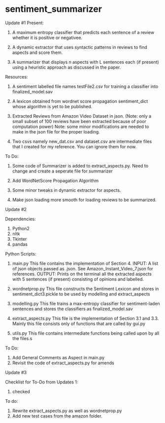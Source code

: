 # sentiment_summarizer


Update #1
Present:

1. A maximum entropy classifier that predicts each sentence of a review whether it is positive or negativee.

2. A dynamic extractor that uses syntactic patterns in reviews to find aspects and score them.

3. A summarizer that displays n aspects with L sentences each (if present) using a heuristic approach as discussed in the paper.


Resources:

1. A sentiment labelled file names testFile2.csv for training a classifier into finalized_model.sav

2. A lexicon obtained from wordnet score propagation sentiment_dict whose algorithm is yet to be published.

3. Extracted Reviews from Amazon Video Dataset in json. (Note: only a small subset of 100 reviews have been extracted because of poor computation power)
Note: some minor modifications are needed to make in the json file for the proper loading.

4. Two csvs namely new_dat.csv and dataset.csv are intermediate files that I created for my reference. You can ignore them for now.


To Do:

1. Some code of Summarizer is added to extract_aspects.py. Need to change and create a seperate file for summarizer

2. Add WordNetScore Propagation Algorithm

3. Some minor tweaks in dynamic extractor for aspects.

4. Make json loading more smooth for loading reviews to be summarized.


Update #2

Dependencies:
1. Python2
2. nltk
3. Tkinter
4. pandas

Python Scripts:

1. main.py
	This file contains the implementation of Section 4.
	INPUT: A list of json objects passed as .json. See Amazon_Instant_Video_7.json for references.
	OUTPUT: Prints on the terminal all the extracted aspects with 5 sentences (if present) consisting of opinions and labelled.

2. wordnetprop.py
	This file constructs the Sentiment Lexicon and stores in sentiment_dict3.pickle to be used by modelling and extract_aspects


3. modelling.py
	This file trains a max-entropy classifier for sentiment-laden sentences and stores the classifiers as finalized_model.sav

4. extract_aspects.py
	This file is the implementation of Section 3.1 and 3.3. Mainly this file consists only of functions that are called by gui.py

5. utils.py
	This file contains intermediate functions being called upon by all the files.s
	

To Do:
1. Add General Comments as Aspect in main.py
2. Revisit the code of extract_aspects.py for amends


Update #3

Checklist for To-Do from Updates 1:
1. checked

To do:
1. Rewrite extract_aspects.py as well as wordnetprop.py
2. Add new test cases from the amazon folder.
